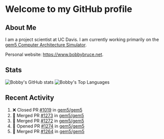# Welcome to my GitHub profile

## About Me

I am a project scientist at UC Davis. I am currently working primarily on the [gem5 Computer Architecture Simulator](https://github.com/gem5).

Personal website: <https://www.bobbybruce.net>.

## Stats

![Bobby's GitHub stats](https://github-readme-stats.vercel.app/api?username=bobbyrbruce&show_icons=true&theme=responsive&include_all_commits=true&count_private=true&show=reviews&disable_animations=true)
![Bobby's Top Languages ](https://github-readme-stats.vercel.app/api/top-langs/?username=bobbyrbruce&layout=compact&theme=responsive&count_private=true&langs_count=10&disable_animations=true)

## Recent Activity

<!--START_SECTION:activity-->
1. ❌ Closed PR [#1019](https://github.com/gem5/gem5/pull/1019) in [gem5/gem5](https://github.com/gem5/gem5)
2. 🎉 Merged PR [#1273](https://github.com/gem5/gem5/pull/1273) in [gem5/gem5](https://github.com/gem5/gem5)
3. 🎉 Merged PR [#1272](https://github.com/gem5/gem5/pull/1272) in [gem5/gem5](https://github.com/gem5/gem5)
4. 💪 Opened PR [#1274](https://github.com/gem5/gem5/pull/1274) in [gem5/gem5](https://github.com/gem5/gem5)
5. 🎉 Merged PR [#1264](https://github.com/gem5/gem5/pull/1264) in [gem5/gem5](https://github.com/gem5/gem5)
<!--END_SECTION:activity-->
